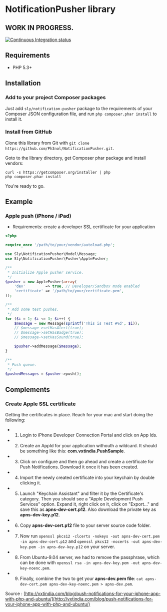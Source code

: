 # NotificationPusher library

## WORK IN PROGRESS.

[![Continuous Integration status](https://secure.travis-ci.org/Ph3nol/NotificationPusher.png)](http://travis-ci.org/Ph3nol/NotificationPusher)

## Requirements

* PHP 5.3+

## Installation

### Add to your project Composer packages

Just add `sly/notification-pusher` package to the requirements of your Composer JSON configuration file,
and run `php composer.phar install` to install it.

### Install from GitHub

Clone this library from Git with `git clone https://github.com/Ph3nol/NotificationPusher.git`.

Goto to the library directory, get Composer phar package and install vendors:

```
curl -s https://getcomposer.org/installer | php
php composer.phar install
```

You're ready to go.

## Example

### Apple push (iPhone / iPad)

* Requirements: create a developer SSL certificate for your application

``` php
<?php

require_once '/path/to/your/vendor/autoload.php';

use Sly\NotificationPusher\Model\Message;
use Sly\NotificationPusher\Pusher\ApplePusher;

/**
 * Initialize Apple pusher service.
 */
$pusher = new ApplePusher(array(
    'dev'         => true, // Developer/Sandbox mode enabled
    'certificate' => '/path/to/your/certificate.pem',
));

/**
 * Add some test pushes.
 */
for ($i = 1; $i <= 3; $i++) {
    $message = new Message(sprintf('This is Test #%d', $i));
    // $message->setHasAlert(true);
    // $message->setHasBadge(true);
    // $message->setHasSound(true);

    $pusher->addMessage($message);
}

/**
 * Push queue.
 */
$pushedMessages = $pusher->push();

```

## Complements

### Create Apple SSL certificate

Getting the certificates in place. Reach for your mac and start doing the following:

* 1. Login to iPhone Developer Connection Portal and click on App Ids.
* 2. Create an AppId for your application withouth a wildcard. It should be something like this: **com.vxtindia.PushSample**.
* 3. Click on configure and then go ahead and create a certificate for Push Notifications. Download it once it has been created.
* 4. Import the newly created certificate into your keychain by double clicking it.
* 5. Launch "Keychain Assistant" and filter it by the Certificate's category. Then you should see a "Apple Development Push Services" option. Expand it, right click on it, click on "Export..." and save this as **apns-dev-cert.p12**. Also download the private key as **apns-dev-key.p12**.
* 6. Copy **apns-dev-cert.p12** file to your server source code folder.
* 7. Now run `openssl pkcs12 -clcerts -nokeys -out apns-dev-cert.pem -in apns-dev-cert.p12` and `openssl pkcs12 -nocerts -out apns-dev-key.pem -in apns-dev-key.p12` on your server.
* 8. From Ubuntu-9.04 server, we had to remove the passphrase, which can be done with `openssl rsa -in apns-dev-key.pem -out apns-dev-key-noenc.pem`.
* 9. Finally, combine the two to get your **apns-dev.pem file**: `cat apns-dev-cert.pem apns-dev-key-noenc.pem > apns-dev.pem`.

Source : [http://vxtindia.com/blog/push-notifications-for-your-iphone-app-with-php-and-ubuntu/](http://vxtindia.com/blog/push-notifications-for-your-iphone-app-with-php-and-ubuntu/)
